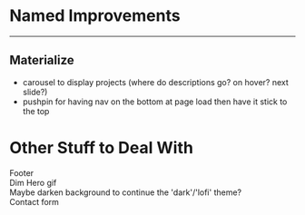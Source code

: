 # Named Improvements
------
Materialize
---
- carousel to display projects (where do descriptions go? on hover? next slide?)  
- pushpin for having nav on the bottom at page load then have it stick to the top  

# Other Stuff to Deal With
Footer  
Dim Hero gif  
Maybe darken background to continue the 'dark'/'lofi' theme?  
Contact form  